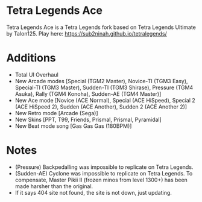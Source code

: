 # Tetra Legends Ace
Tetra Legends Ace is a Tetra Legends fork based on Tetra Legends Ultimate by Talon125.
Play here: https://sub2ninah.github.io/tetralegends/

# Additions
- Total UI Overhaul
- New Arcade modes [Special (TGM2 Master), Novice-TI (TGM3 Easy), Special-TI (TGM3 Master), Sudden-TI (TGM3 Shirase), Pressure (TGM4 Asuka), Rally (TGM4 Konoha), Sudden-AE (TGM4 Master)]
- New Ace mode [Novice (ACE Normal), Special (ACE HiSpeed), Special 2 (ACE HiSpeed 2), Sudden (ACE Another), Sudden 2 (ACE Another 2)]
- New Retro mode [Arcade (Sega)]
- New Skins [PPT, T99, Friends, Prismal, Prismal, Pyramidal]
- New Beat mode song [Gas Gas Gas (180BPM)]

# Notes
- (Pressure) Backpedalling was impossible to replicate on Tetra Legends.
- (Sudden-AE) Cyclone was impossible to replicate on Tetra Legends. To compensate, Master Pikii II (frozen minos from level 1300+) has been made harsher than the original.
- If it says 404 site not found, the site is not down, just updating.